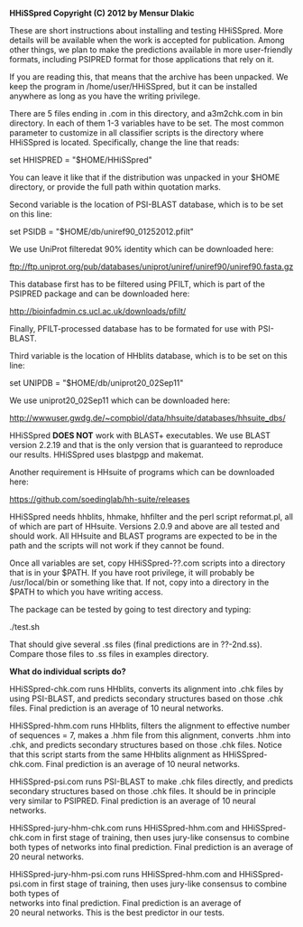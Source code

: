 **HHiSSpred Copyright (C) 2012 by Mensur Dlakic**

These are short instructions about installing and testing HHiSSpred. More 
details will be available when the work is accepted for publication. Among
other things, we plan to make the predictions available in more user-friendly
formats, including PSIPRED format for those applications that rely on it.

If you are reading this, that means that the archive has been unpacked. We 
keep the program in /home/user/HHiSSpred, but it can be installed anywhere 
as long as you have the writing privilege.

There are 5 files ending in .com in this directory, and a3m2chk.com in bin
directory. In each of them 1-3 variables have to be set. The most common
parameter to customize in all classifier scripts is the directory where
HHiSSpred is located. Specifically, change the line that reads:

set HHISPRED = "$HOME/HHiSSpred"

You can leave it like that if the distribution was unpacked in your $HOME 
directory, or provide the full path within quotation marks. 

Second variable is the location of PSI-BLAST database, which is to be set
on this line:

set PSIDB = "$HOME/db/uniref90_01252012.pfilt"

We use UniProt filteredat 90% identity which can be downloaded here:

ftp://ftp.uniprot.org/pub/databases/uniprot/uniref/uniref90/uniref90.fasta.gz

This database first has to be filtered using PFILT, which is part of the
PSIPRED package and can be downloaded here:

http://bioinfadmin.cs.ucl.ac.uk/downloads/pfilt/

Finally, PFILT-processed database has to be formated for use with PSI-BLAST.

Third variable is the location of HHblits database, which is to be set
on this line:

set UNIPDB = "$HOME/db/uniprot20_02Sep11"

We use uniprot20_02Sep11 which can be downloaded here:

http://wwwuser.gwdg.de/~compbiol/data/hhsuite/databases/hhsuite_dbs/

HHiSSpred **DOES NOT** work with BLAST+ executables. We use BLAST
version 2.2.19 and that is the only version that is guaranteed to reproduce
our results. HHiSSpred uses blastpgp and makemat.

Another requirement is HHsuite of programs which can be downloaded here:

https://github.com/soedinglab/hh-suite/releases

HHiSSpred needs hhblits, hhmake, hhfilter and the perl script reformat.pl, all
of which are part of HHsuite. Versions 2.0.9 and above are all tested and should
work. All HHsuite and BLAST programs are expected to be in the path and the
scripts will not work if they cannot be found.

Once all variables are set, copy HHiSSpred-??.com scripts into a directory 
that is in your $PATH. If you have root privilege, it will probably be 
/usr/local/bin or something like that. If not, copy into a directory in 
the $PATH to which you have writing access.

The package can be tested by going to test directory and typing:

./test.sh

That should give several .ss files (final predictions are in ??-2nd.ss). Compare
those files to .ss files in examples directory.

**What do individual scripts do?**

HHiSSpred-chk.com runs HHblits, converts its alignment into .chk files by using
PSI-BLAST, and predicts secondary structures based on those .chk files. Final
prediction is an average of 10 neural networks.

HHiSSpred-hhm.com runs HHblits, filters the alignment to effective number of
sequences = 7, makes a .hhm file from this alignment, converts .hhm into .chk,
and predicts secondary structures based on those .chk files. Notice that this
script starts from the same HHblits alignment as HHiSSpred-chk.com. Final
prediction is an average of 10 neural networks.

HHiSSpred-psi.com runs PSI-BLAST to make .chk files directly, and predicts
secondary structures based on those .chk files. It should be in principle very
similar to PSIPRED. Final prediction is an average of 10 neural networks.

HHiSSpred-jury-hhm-chk.com runs HHiSSpred-hhm.com and HHiSSpred-chk.com in first
stage of training, then uses jury-like consensus to combine both types of
networks into final prediction. Final prediction is an average of
20 neural networks.

HHiSSpred-jury-hhm-psi.com runs HHiSSpred-hhm.com and HHiSSpred-psi.com in first
stage of training, then uses jury-like consensus to combine both types of    
networks into final prediction. Final prediction is an average of                 
20 neural networks. This is the best predictor in our tests.
